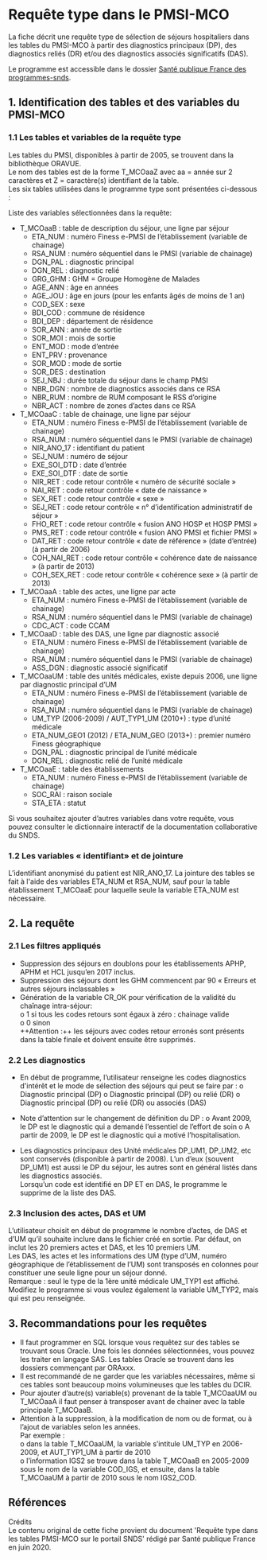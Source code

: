 # Requête type dans le PMSI-MCO
<!-- SPDX-License-Identifier: MPL-2.0 -->

La fiche décrit une requête type de sélection de séjours hospitaliers dans les tables du PMSI-MCO à partir des diagnostics principaux (DP), 
des diagnostics reliés (DR) et/ou des diagnostics associés significatifs (DAS).

Le programme est accessible dans le dossier [Santé publique France des programmes-snds](../programmes-snds/-/tree/master/Sante_publique_France). 

## 1.	Identification des tables et des variables du PMSI-MCO  
### 1.1	Les tables et variables de la requête type  
Les tables du PMSI, disponibles à partir de 2005, se trouvent dans la bibliothèque ORAVUE.  
Le nom des tables est de la forme T_MCOaaZ avec aa = année sur 2 caractères et Z = caractère(s) identifiant de la table.  
Les six tables utilisées dans le programme type sont présentées ci-dessous :


Liste des variables sélectionnées dans la requête:    
* T_MCOaaB : table de description du séjour, une ligne par séjour  
    *	ETA_NUM : numéro Finess e-PMSI de l’établissement (variable de chainage)  
    *  	RSA_NUM : numéro séquentiel dans le PMSI (variable de chainage)  
    *	DGN_PAL : diagnostic principal  
    *	DGN_REL : diagnostic relié  
    *	GRG_GHM : GHM = Groupe Homogène de Malades  
    *	AGE_ANN : âge en années  
    *	AGE_JOU : âge en jours (pour les enfants âgés de moins de 1 an)  
    *	COD_SEX : sexe  
    *	BDI_COD : commune de résidence  
    *	BDI_DEP : département de résidence  
    *	SOR_ANN : année de sortie  
    *	SOR_MOI : mois de sortie  
    *	ENT_MOD : mode d’entrée  
    *	ENT_PRV : provenance  
    *	SOR_MOD : mode de sortie  
    *	SOR_DES : destination  
    *	SEJ_NBJ : durée totale du séjour dans le champ PMSI  
    *	NBR_DGN : nombre de diagnostics associés dans ce RSA  
    *	NBR_RUM : nombre de RUM composant le RSS d’origine  
    *	NBR_ACT : nombre de zones d’actes dans ce RSA  
* T_MCOaaC : table de chainage, une ligne par séjour   
    *	ETA_NUM : numéro Finess e-PMSI de l’établissement (variable de chainage)  
    *	RSA_NUM : numéro séquentiel dans le PMSI (variable de chainage)  
    *	NIR_ANO_17 : identifiant du patient  
    *	SEJ_NUM : numéro de séjour  
    *	EXE_SOI_DTD : date d’entrée  
    *	EXE_SOI_DTF : date de sortie  
    *	NIR_RET : code retour contrôle « numéro de sécurité sociale »  
    *	NAI_RET : code retour contrôle « date de naissance »  
    *	SEX_RET : code retour contrôle « sexe »  
    *	SEJ_RET : code retour contrôle « n° d’identification administratif de séjour »  
    *	FHO_RET : code retour contrôle « fusion ANO HOSP et HOSP PMSI »  
    *	PMS_RET : code retour contrôle « fusion ANO PMSI et fichier PMSI »  
    *	DAT_RET : code retour contrôle « date de référence » (date d’entrée) (à partir de 2006)  
    *	COH_NAI_RET : code retour contrôle « cohérence date de naissance » (à partir de 2013)  
    *	COH_SEX_RET : code retour contrôle « cohérence sexe » (à partir de 2013)  
* T_MCOaaA : table des actes, une ligne par acte  
    *  	ETA_NUM : numéro Finess e-PMSI de l’établissement (variable de chainage)  
    *	RSA_NUM : numéro séquentiel dans le PMSI (variable de chainage)  
    *	CDC_ACT : code CCAM  
* T_MCOaaD : table des DAS, une ligne par diagnostic associé    
    *	ETA_NUM : numéro Finess e-PMSI de l’établissement (variable de chainage)  
    *	RSA_NUM : numéro séquentiel dans le PMSI (variable de chainage)  
    *	ASS_DGN : diagnostic associé significatif  
* T_MCOaaUM : table des unités médicales, existe depuis 2006, une ligne par diagnostic principal d’UM  
    *	ETA_NUM : numéro Finess e-PMSI de l’établissement (variable de chainage)  
    *	RSA_NUM : numéro séquentiel dans le PMSI (variable de chainage)  
    *	UM_TYP (2006-2009) / AUT_TYP1_UM (2010+) : type d’unité médicale  
    *	ETA_NUM_GEO1 (2012) / ETA_NUM_GEO (2013+) : premier numéro Finess géographique  
    *	DGN_PAL : diagnostic principal de l’unité médicale  
    *	DGN_REL : diagnostic relié de l’unité médicale  
* T_MCOaaE : table des établissements  
    *	ETA_NUM : numéro Finess e-PMSI de l’établissement (variable de chainage)  
    *	SOC_RAI : raison sociale  
    *	STA_ETA : statut  

Si vous souhaitez ajouter d’autres variables dans votre requête, vous pouvez consulter le dictionnaire interactif de la documentation collaborative du SNDS.  

### 1.2	Les variables « identifiant» et de jointure

L’identifiant anonymisé du patient est NIR_ANO_17.
La jointure des tables se fait à l'aide des variables ETA_NUM et RSA_NUM, sauf pour la table établissement T_MCOaaE pour laquelle seule la variable ETA_NUM est nécessaire.  

## 2.	La requête  
### 2.1	Les filtres appliqués  
*	Suppression des séjours en doublons pour les établissements APHP, APHM et HCL jusqu’en 2017 inclus.  
*	Suppression des séjours dont les GHM commencent par 90 « Erreurs et autres séjours inclassables »
*	Génération de la variable CR_OK pour vérification de la validité du chaînage intra-séjour:   
        o	1 si tous les codes retours sont égaux à zéro : chainage valide  
        o	0 sinon  
++Attention :++ les séjours avec codes retour erronés sont présents dans la table finale et doivent ensuite être supprimés.

### 2.2	Les diagnostics  
*	En début de programme, l’utilisateur renseigne les codes diagnostics d'intérêt et le mode de sélection des séjours qui peut se faire par :
        o	Diagnostic principal (DP)
        o	Diagnostic principal (DP) ou relié (DR)
        o	Diagnostic principal (DP) ou relié (DR) ou associés (DAS)

*	Note d’attention sur le changement de définition du DP :
        o	Avant 2009, le DP est le diagnostic qui a demandé l’essentiel de l’effort de soin
        o	A partir de 2009, le DP est le diagnostic qui a motivé l’hospitalisation.

*	Les diagnostics principaux des Unité médicales DP_UM1, DP_UM2, etc sont conservés (disponible à partir de 2008). L’un d’eux (souvent DP_UM1) est aussi le DP du séjour, les autres sont en général listés dans les diagnostics associés.  
 Lorsqu’un code est identifié en DP ET en DAS, le programme le supprime de la liste des DAS.

### 2.3	Inclusion des actes, DAS et UM  
L’utilisateur choisit en début de programme le nombre d’actes, de DAS et d’UM qu’il souhaite inclure dans le fichier créé en sortie. Par défaut, on inclut les 20 premiers actes et DAS, et les 10 premiers UM.  
Les DAS, les actes et les informations des UM (type d’UM, numéro géographique de l’établissement de l’UM) sont transposés en colonnes pour constituer une seule ligne pour un séjour donné.  
Remarque : seul le type de la 1ère unité médicale UM_TYP1 est affiché. Modifiez le programme si vous voulez également la variable UM_TYP2, mais qui est peu renseignée.

## 3.	Recommandations pour les requêtes  
*	Il faut programmer en SQL lorsque vous requêtez sur des tables se trouvant sous Oracle. Une fois les données sélectionnées, vous pouvez les traiter en langage SAS.
Les tables Oracle se trouvent dans les dossiers commençant par ORAxxx.  
*	Il est recommandé de ne garder que les variables nécessaires, même si ces tables sont beaucoup moins volumineuses que les tables du DCIR.  
*	Pour ajouter d’autre(s) variable(s) provenant de la table T_MCOaaUM ou T_MCOaaA il faut penser à transposer avant de chainer avec la table principale T_MCOaaB.  
*	Attention à la suppression, à la modification de nom ou de format, ou à l’ajout de variables selon les années.  
Par exemple :  
        o	dans la table T_MCOaaUM, la variable s’intitule UM_TYP en 2006-2009, et AUT_TYP1_UM à partir de 2010  
        o	I’information IGS2 se trouve dans la table T_MCOaaB en 2005-2009 sous le nom de la variable COD_IGS, et ensuite, dans la table T_MCOaaUM à partir de 2010 sous le nom IGS2_COD.  


## Références  

Crédits  
Le contenu original de cette fiche provient du document 'Requête type dans les tables PMSI-MCO sur le portail SNDS' rédigé par Santé publique France en juin 2020.
